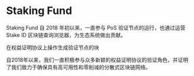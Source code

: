 # Staking Fund


Staking Fund 自 2018 年初以来，一直参与 PoS 验证节点的运行，也通过运营 Stake ID 区块链查询浏览器，为生态系统做出贡献。‎

‎在权益证明协议上操作生成验证节点的块‎

‎自2018年以来，我们一直积极参与众多新颖的权益证明协议的验证角色，并证明了我们致力于确保具有高可用性和零削减的分散式区块链网络。‎


